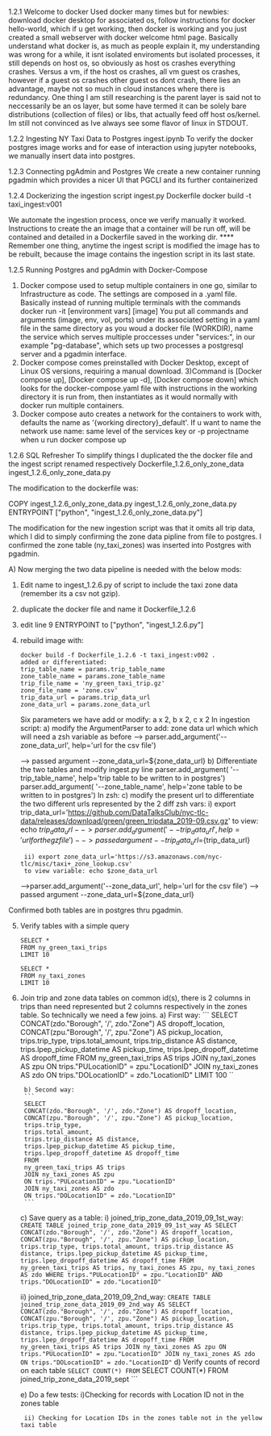 1.2.1 Welcome to docker
Used docker many times but for newbies:
download docker desktop for associated os, follow instructions for
docker hello-world, which if u get working, then docker is working and
you just created a small webserver with docker welcome html page.
Basically understand what docker is, as much as people explain it,
my understanding was wrong for a while, it isnt isolated enviroments
but isolated processes, it still depends on host os, so obviously
as host os crashes everything crashes. Versus a vm, if the host os
crashes, all vm guest os crashes, however if a guest os crashes
other guest os dont crash, there lies an advantage, maybe not so
much in cloud instances where there is redundancy. One thing I am still
researching is the parent layer is said not to neccessarily be an os
layer, but some have termed it can be solely bare distributions
(collection of files) or libs, that actually feed off host os/kernel.
Im still not convinced as Ive always see some flavor of linux
in STDOUT.


1.2.2 Ingesting NY Taxi Data to Postgres
ingest.ipynb
To verify the docker postgres image works and for ease of interaction
using jupyter notebooks, we manually insert data into postgres.

1.2.3 Connecting pgAdmin and Postgres
We create a new container running pgadmin which provides a nicer UI that
PGCLI and its further containerized

1.2.4 Dockerizing the ingestion script
ingest.py
Dockerfile
docker build -t taxi_ingest:v001


We automate the ingestion process, once we verify manually it worked.
Instructions to create the an image that a container will be run off,
will be contained and detailed in a Dockerfile saved in the working dir.
**** Remember one thing, anytime the ingest script is modified the image has
to be rebuilt, because the image contains the ingestion script in its last state.


1.2.5 Running Postgres and pgAdmin with Docker-Compose
1) Docker compose used to setup multiple containers in one go,
similar to Infrastructure as code. The settings are composed in a .yaml file.
Basically instead of running multiple terminals with the commands
docker run -it [environment vars] [image]
You put all commands and arguments (image, env, vol, ports) under its associated
setting in a yaml file in the same directory as you woud a docker file (WORKDIR),
name the service which serves multiple proccesses under "services:",
in our example "pg-database", which sets up two processes a postgresql server
and a pgadmin interface.
2) Docker compose comes preinstalled with Docker Desktop, except of Linux
OS versions, requiring a manual download.
3)Command is [Docker compose up], [Docker compose up -d], [Docker compose down]
which looks for the docker-compose.yaml file with instructions in the working directory
it is run from, then instantiates as it would normally with docker run multiple
containers.
4) Docker compose auto creates a network for the containers to work with,
defaults the name as '{working directory}_default'. If u want to name the
network use name: same level of the services key or -p projectname when u run
docker compose up

1.2.6 SQL Refresher
To simplify things I duplicated the the docker file and the ingest script
renamed respectively
Dockerfile_1.2.6_only_zone_data
ingest_1.2.6_only_zone_data.py

The modification to the dockerfile was:

COPY ingest_1.2.6_only_zone_data.py ingest_1.2.6_only_zone_data.py
ENTRYPOINT ["python", "ingest_1.2.6_only_zone_data.py"]

The modification for the new ingestion script was that it omits
all trip data, which I did to simply confirming the zone data pipline from
file to postgres. I confirmed the zone table (ny_taxi_zones) was inserted into
Postgres
with pgadmin.

A) Now merging the two data pipeline is needed with the below mods:
1) Edit name to ingest_1.2.6.py of script to include the taxi zone data
(remember its a csv not gzip).
2) duplicate the docker file and name it Dockerfile_1.2.6
3) edit line 9 ENTRYPOINT to ["python", "ingest_1.2.6.py"]
4) rebuild image with:
    ```
    docker build -f Dockerfile_1.2.6 -t taxi_ingest:v002 .
    added or differentiated:
    trip_table_name = params.trip_table_name
    zone_table_name = params.zone_table_name
    trip_file_name = 'ny_green_taxi_trip.gz'
    zone_file_name = 'zone.csv'
    trip_data_url = params.trip_data_url
    zone_data_url = params.zone_data_url
    ```

    Six parameters we have add or modify: a x 2, b x 2, c x 2
    In ingestion script:
    a) modify the ArgumentParser to add:
    zone data url which which will need a zsh variable as before
    --> parser.add_argument('--zone_data_url', help='url for the csv file')

    --> passed argument --zone_data_url=${zone_data_url}
     b) Differentiate the two tables and modify ingest.py line
    parser.add_argument(
        '--trip_table_name', help='trip table to be written to in postgres')
    parser.add_argument(
        '--zone_table_name', help='zone table to be written to in postgres')
    In zsh:
    c) modify the present url to differentiate the two different urls
    represented by the 2 diff zsh vars:
        i) export trip_data_url='https://github.com/DataTalksClub/nyc-tlc-data/releases/download/green/green_tripdata_2019-09.csv.gz'
        to view: echo $trip_data_url
        -->parser.add_argument('--trip_data_url', help='url for the gz file')
        --> passed argument --trip_data_url=${trip_data_url}

        ii) export zone_data_url='https://s3.amazonaws.com/nyc-tlc/misc/taxi+_zone_lookup.csv'
        to view variable: echo $zone_data_url
    -->parser.add_argument('--zone_data_url', help='url for the csv file')
        --> passed argument --zone_data_url=${zone_data_url}

Confirmed both tables are in postgres thru pgadmin.

5) Verify tables with a simple query
    ```
    SELECT *
    FROM ny_green_taxi_trips
    LIMIT 10
    ```

    ```
    SELECT *
    FROM ny_taxi_zones
    LIMIT 10
    ```

6) Join trip and zone data tables on common id(s), there is 2 columns in trips than need represented but 2 columns respectively in the zones table. So
   technically we need a few joins.
       a) First way:
        ```
        SELECT
        CONCAT(zdo."Borough", '/', zdo."Zone") AS dropoff_location,
        CONCAT(zpu."Borough", '/', zpu."Zone") AS pickup_location,
        trips.trip_type,
        trips.total_amount,
        trips.trip_distance AS distance,
        trips.lpep_pickup_datetime AS pickup_time,
        trips.lpep_dropoff_datetime AS dropoff_time
        FROM
        ny_green_taxi_trips AS trips
        JOIN ny_taxi_zones AS zpu
        ON trips."PULocationID" = zpu."LocationID"
        JOIN ny_taxi_zones AS zdo
        ON trips."DOLocationID" = zdo."LocationID"
        LIMIT 100
        ``


        b) Second way:
        ```
        SELECT
        CONCAT(zdo."Borough", '/', zdo."Zone") AS dropoff_location,
        CONCAT(zpu."Borough", '/', zpu."Zone") AS pickup_location,
        trips.trip_type,
        trips.total_amount,
        trips.trip_distance AS distance,
        trips.lpep_pickup_datetime AS pickup_time,
        trips.lpep_dropoff_datetime AS dropoff_time
        FROM
        ny_green_taxi_trips AS trips
        JOIN ny_taxi_zones AS zpu
        ON trips."PULocationID" = zpu."LocationID"
        JOIN ny_taxi_zones AS zdo
        ON trips."DOLocationID" = zdo."LocationID"
        ```


    c) Save query as a table:
     i) joined_trip_zone_data_2019_09_1st_way:
        ```
        CREATE TABLE joined_trip_zone_data_2019_09_1st_way AS
        SELECT
        CONCAT(zdo."Borough", '/', zdo."Zone") AS dropoff_location,
        CONCAT(zpu."Borough", '/', zpu."Zone") AS pickup_location,
        trips.trip_type,
        trips.total_amount,
        trips.trip_distance AS distance,
        trips.lpep_pickup_datetime AS pickup_time,
        trips.lpep_dropoff_datetime AS dropoff_time
        FROM
        ny_green_taxi_trips AS trips,
        ny_taxi_zones AS zpu,
        ny_taxi_zones AS zdo
        WHERE
        trips."PULocationID" = zpu."LocationID" AND
        trips."DOLocationID" = zdo."LocationID"
        ```


    ii) joined_trip_zone_data_2019_09_2nd_way:
        ```
        CREATE TABLE joined_trip_zone_data_2019_09_2nd_way AS
        SELECT
        CONCAT(zdo."Borough", '/', zdo."Zone") AS dropoff_location,
        CONCAT(zpu."Borough", '/', zpu."Zone") AS pickup_location,
        trips.trip_type,
        trips.total_amount,
        trips.trip_distance AS distance,
        trips.lpep_pickup_datetime AS pickup_time,
        trips.lpep_dropoff_datetime AS dropoff_time
        FROM
        ny_green_taxi_trips AS trips
        JOIN ny_taxi_zones AS zpu
        ON trips."PULocationID" = zpu."LocationID"
        JOIN ny_taxi_zones AS zdo
        ON trips."DOLocationID" = zdo."LocationID"
        ```
    d)  Verify counts of record on each table
        ```
        SELECT COUNT(*)
        FROM
        ```
        SELECT COUNT(*)
        FROM joined_trip_zone_data_2019_sept
        ```



    e) Do a few tests:
        i)Checking for records with Location ID not in the zones table



        ii) Checking for Location IDs in the zones table not in the yellow taxi table




